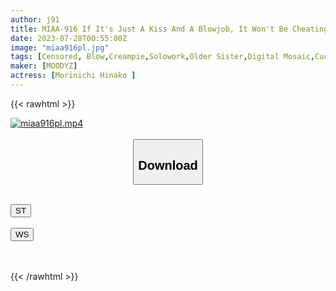 ```yaml
---
author: j91
title: MIAA-916 If It's Just A Kiss And A Blowjob, It Won't Be Cheating, Right? I Know That I'm Living With My Girlfriend... A Senior From The Company Came To My House And Seduced Me With Berokisu And A Pursuit Blowjob I Was Impatient And I Was Ejaculated Hinako Mori
date: 2023-07-28T00:55:00Z
image: "miaa916pl.jpg"
tags: [Censored, Blow,Creampie,Solowork,Older Sister,Digital Mosaic,Cuckold,Kiss	]
maker: [MOODYZ]
actress: [Morinichi Hinako ]
---
```



{{< rawhtml >}}

<div class="video" data-videoid="9Bkzog7rXmIaQeD">
    <a href="javascript:;">
        <img src="https://my.j91.asia/posts/miaa916pl/miaa916pl.jpg" width="WIDTH" height="HEIGHT" alt="miaa916pl.mp4" loading="lazy">
    </a>
</div>

<script type="text/javascript" src="https://j91.asia/asset/on-demand-st.js"></script>

<br>
  <link rel="stylesheet" href="https://j91.asia/asset/bs5.css">
  
  <center>
  <button class="btn btn-primary" type="button" data-bs-toggle="collapse" data-bs-target=".multi-collapse" aria-expanded="false" aria-controls="multiCollapseExample1 multiCollapseExample2"><h2>Download</h2></button></center>
</p>
<div class="row">
  <div class="col">
    <div class="collapse multi-collapse" id="multiCollapseExample1">
      <div class="card card-body">
	      	      <br>
<div class="buttons">  
<a href="https://streamtape.to/v/9Bkzog7rXmIaQeD"><button class="btn-hover color-3"><i class="fa fa-download"></i> ST</button></a></div>
    </div>
  </div>
</div>
  <div class="col">
    <div class="collapse multi-collapse" id="multiCollapseExample2">
      <div class="card card-body">
	      <br>
<div class="buttons">
    <a href="https://wolfstream.tv/or8kspxmgbff.html"><button class="btn-hover color-9"><i class="fa fa-download"></i> WS</button></a></div>
<br><br>
      </div>
    </div>
  </div>
</div>

{{< /rawhtml >}}